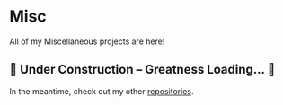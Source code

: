 # Misc
All of my Miscellaneous projects are here!

## 🚧 Under Construction – Greatness Loading... 🚀

In the meantime, check out my other
[repositories](https://github.com/brixnnnxm?tab=repositories).
